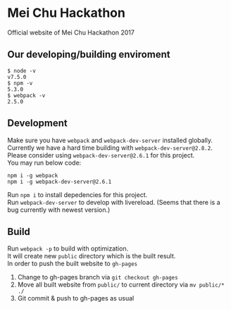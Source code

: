 # Mei Chu Hackathon

Official website of Mei Chu Hackathon 2017

## Our developing/building enviroment
```
$ node -v
v7.5.0
$ npm -v
5.3.0
$ webpack -v
2.5.0
```

## Development
Make sure you have `webpack` and `webpack-dev-server` installed globally. Currently we have a hard time building with `webpack-dev-server@2.8.2`. Please consider using `webpack-dev-server@2.6.1` for this project.  
You may run below code:
```
npm i -g webpack
npm i -g webpack-dev-server@2.6.1
```
Run `npm i` to install depedencies for this project.  
Run `webpack-dev-server` to develop with livereload. (Seems that there is a bug currently with newest version.)  

## Build
Run `webpack -p` to build with optimization.  
It will create new `public` directory which is the built result.  
In order to push the built website to `gh-pages`
1. Change to gh-pages branch via `git checkout gh-pages`
2. Move all built website from `public/` to current directory via `mv public/* ./`
3. Git commit & push to gh-pages as usual
